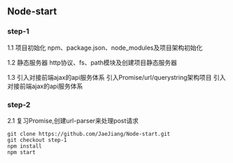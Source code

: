 ## Node-start

### step-1

1.1 项目初始化
npm、package.json、node_modules及项目架构初始化
	
1.2 静态服务器
http协议、fs、path模块及创建项目静态服务器
	
1.3 引入对接前端ajax的api服务体系
引入Promise/url/querystring架构项目
引入对接前端ajax的api服务体系

### step-2

2.1 复习Promise,创建url-parser来处理post请求
	
	git clone https://github.com/JaeJiang/Node-start.git
	git checkout step-1
	npm install 
	npm start
